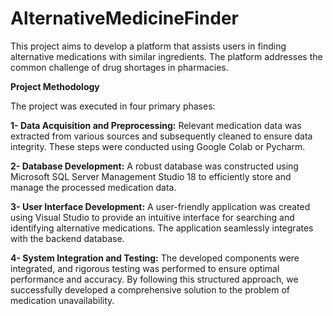 # AlternativeMedicineFinder

This project aims to develop a platform that assists users in finding alternative medications with similar ingredients. The platform addresses the common challenge of drug shortages in pharmacies.

**Project Methodology**

The project was executed in four primary phases:

**1- Data Acquisition and Preprocessing:** Relevant medication data was extracted from various sources and subsequently cleaned to ensure data integrity. These steps were conducted using Google Colab or Pycharm.

**2- Database Development:** A robust database was constructed using Microsoft SQL Server Management Studio 18 to efficiently store and manage the processed medication data.

**3- User Interface Development:** A user-friendly application was created using Visual Studio to provide an intuitive interface for searching and identifying alternative medications. The application seamlessly integrates with the backend database.

**4- System Integration and Testing:** The developed components were integrated, and rigorous testing was performed to ensure optimal performance and accuracy.
By following this structured approach, we successfully developed a comprehensive solution to the problem of medication unavailability.
